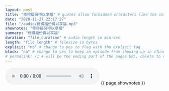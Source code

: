 ```yaml
---
layout: post
title: "修得福份得以享福" # quotes allow forbidden characters like the colon
date: "2020-11-27 22:17:27"
file: "/audio/修得福份得以享福.mp3"
shownotes: "修得福份得以享福"
summary: "修得福份得以享福"
duration: "file_duration" # audio length in min:sec
length: "file_length" # filesize in bytes
explicit: "no" # change to yes to flag with the explicit tag
block: "no" # change to yes to keep an episode from showing up in iTunes
# permalink: /1 # will be the ending part of the pages URL, delete to default to the title
---
```


<audio controls>
<source src="{{site.url}}{{site.baseurl}}{{ page.file }}" type="audio/x-mp3">
Your browser does not support the audio element.
</audio>
{{ page.shownotes }}
